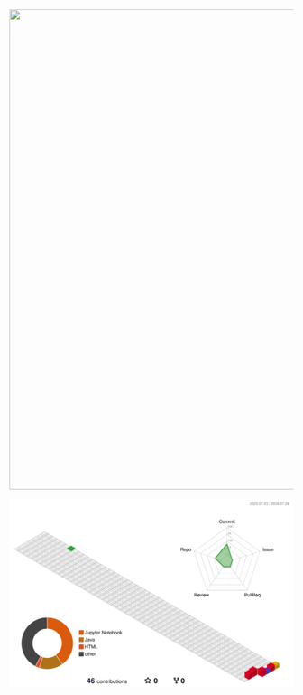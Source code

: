 <div align="center">
  <a href="https://github.com/devxb/gitanimals">
  <img
    src="https://render.gitanimals.org/farms/devyunie"
    width="1280"
    height="850"
  />
  </a>

  ![](./profile-3d-contrib/profile-gitblock.svg)
</div>
